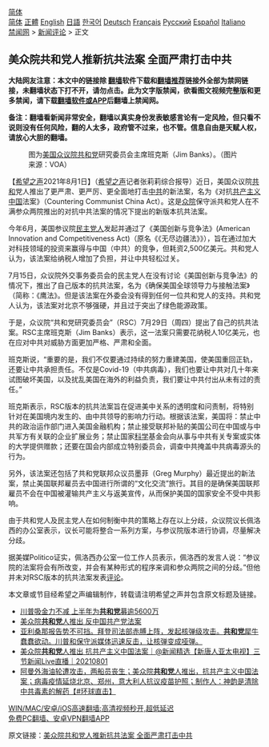  <!-- 面包屑导航 --> <div class="breadcrumb"><!-- GTranslate: https://gtranslate.io/ -->  <div class="switcher notranslate">  <div class="selected">  <a href="#" onclick="return false;"> 简体</a>  </div>  <div class="option">  <a href="https://www.bannedbook.org" onclick="doGTranslate('zh-CN|zh-CN');jQuery('div.switcher div.selected a').html(jQuery(this).html());return false;" title="简体中文" class="nturl selected"> 简体</a>  <a href="https://www.bannedbook.org/zh-tw/" onclick="doGTranslate('zh-CN|zh-TW');jQuery('div.switcher div.selected a').html(jQuery(this).html());return false;" title="繁體中文" class="nturl"> 正體</a>  <a href="https://www.bannedbook.org/en/" onclick="doGTranslate('zh-CN|en');jQuery('div.switcher div.selected a').html(jQuery(this).html());return false;" title="English" class="nturl"> English</a>  <a href="https://www.bannedbook.org/ja/" onclick="doGTranslate('zh-CN|ja');jQuery('div.switcher div.selected a').html(jQuery(this).html());return false;" title="日本語" class="nturl"> 日語</a>  <a href="https://www.bannedbook.org/ko/" onclick="doGTranslate('zh-CN|ko');jQuery('div.switcher div.selected a').html(jQuery(this).html());return false;" title="한국어" class="nturl"> 한국어</a>  <a href="https://www.bannedbook.org/de/" onclick="doGTranslate('zh-CN|de');jQuery('div.switcher div.selected a').html(jQuery(this).html());return false;" title="Deutsch" class="nturl"> Deutsch</a>  <a href="https://www.bannedbook.org/fr/" onclick="doGTranslate('zh-CN|fr');jQuery('div.switcher div.selected a').html(jQuery(this).html());return false;" title="Français" class="nturl"> Français</a>  <a href="https://www.bannedbook.org/ru/" onclick="doGTranslate('zh-CN|ru');jQuery('div.switcher div.selected a').html(jQuery(this).html());return false;" title="Русский" class="nturl"> Русский</a>  <a href="https://www.bannedbook.org/es/" onclick="doGTranslate('zh-CN|es');jQuery('div.switcher div.selected a').html(jQuery(this).html());return false;" title="Español" class="nturl"> Español</a>  <a href="https://www.bannedbook.org/it/" onclick="doGTranslate('zh-CN|it');jQuery('div.switcher div.selected a').html(jQuery(this).html());return false;" title="Italiano" class="nturl"> Italiano</a>  </div>  </div>      <div class='breadcrumb-sub'><!-- Breadcrumb NavXT 6.3.0 --> <a href="https://www.bannedbook.org/" class="home">禁闻网</a> &gt; <a href="https://www.bannedbook.org/bnews/comments/" class="category">新闻评论</a> &gt; 正文</div></div><h2>美众院共和党人推新抗共法案 全面严肃打击中共</h2> <p class="notice"><b>大陆网友注意：本文中的链接除 <a href="https://github.com/bannedbook/fanqiang" >翻墙</a>软件下载和<a href="https://github.com/killgcd/justmysocks/blob/master/README.md">翻墙推荐</a>链接外全部为禁网链接，未翻墙状态下打不开，请勿点击。此为文字版禁闻，欲看图文视频完整版和更多禁闻，请下载<a href="https://github.com/bannedbook/fanqiang">翻墙软件或APP</a>后翻墙上禁闻网。</p><p>备注：翻墙看新闻非常安全，翻墙以真实身份发表敏感言论有一定风险，但只看不说则没有任何风险，翻的人太多，政府管不过来，也不管。信息自由是天赋人权，请放心大胆的翻墙。</b></p>  <div class="entry"> <figure><figcaption>图为<a href="https://www.bannedbook.org/bnews/tag/%e7%be%8e%e5%9b%bd/" class="st_tag internal_tag" rel="tag" title="标签 美国 下的日志">美国</a><a href="https://www.bannedbook.org/bnews/tag/%E4%BC%97%E8%AE%AE%E9%99%A2/" class="st_tag internal_tag" rel="tag" title="标签 众议院 下的日志">众议院</a><a href="https://www.bannedbook.org/bnews/tag/%e5%85%b1%e5%92%8c%e5%85%9a/" class="st_tag internal_tag" rel="tag" title="标签 共和党 下的日志">共和党</a>研究委员会主席班克斯（Jim Banks）。（图片来源：VOA）</figcaption></figure> <p>【<span class='wp_keywordlink_affiliate'><a href="https://www.soundofhope.org" title="希望之声" target="_blank">希望之声</a></span>2021年8月1日】（<a href="https://www.bannedbook.org/bnews/tag/%e5%b8%8c%e6%9c%9b%e4%b9%8b%e5%a3%b0/" class="st_tag internal_tag" rel="tag" title="标签 希望之声 下的日志">希望之声</a>记者张莉莉综合报导）近日，美国众议院<a href="https://www.bannedbook.org/bnews/tag/%E5%85%B1%E5%92%8C/" class="st_tag internal_tag" rel="tag" title="标签 共和 下的日志">共和</a>党人推出了更严肃、更严厉、更全面地打击<a href="https://www.bannedbook.org/bnews/tag/%e4%b8%ad%e5%85%b1/" class="st_tag internal_tag" rel="tag" title="标签 中共 下的日志">中共</a>的新法案，名为《对抗<span class='wp_keywordlink'><a href="https://www.bannedbook.org/forum2/topic6177.html" title="《共产主义的终极目的》" target="_blank">共产主义</a></span><span class='wp_keywordlink_affiliate'><a href="https://www.bannedbook.org/" title="中国" target="_blank">中国</a></span>法案》（Countering Communist China Act）。这是<a href="https://www.bannedbook.org/bnews/tag/%E4%BC%97%E9%99%A2/" class="st_tag internal_tag" rel="tag" title="标签 众院 下的日志">众院</a>保守派共和党人在不满参众两院推出的对抗中共法案的情况下提出的新版本抗共法案。</p> <p>今年6月，美国参议院<a href="https://www.bannedbook.org/bnews/tag/%e6%b0%91%e4%b8%bb%e5%85%9a%e4%ba%ba/" class="st_tag internal_tag" rel="tag" title="标签 民主党人 下的日志">民主党人</a>发起并通过了《美国创新与竞争法》(American Innovation and Competitiveness Act)（原名《《无尽边疆法》》），旨在通过加大对科技领域的投资来赢得与中国（中共）的竞争，但耗资2,500亿美元。共和党人认为，该法案给纳税人增加了负担，并让中共轻松过关。</p> <p>7月15日，众议院外交事务委员会的民主党人在没有讨论《美国创新与竞争法》的情况下，推出了自己版本的抗共法案，名为《确保美国全球领导力与接触法案》（简称：《鹰法》。但是该法案在外委会没有得到任何一位共和党人的支持。共和党人认为，该法案对北京不够强硬，并且过于突出了绿色能源政策。</p>  <p>于是，众议院“共和党研究委员会”（RSC）7月29日（周四）提出了自己的抗共法案。RSC主席班克斯（Jim Banks）表示，这一法案只需要花纳税人10亿美元，也在应对中共对威胁方面更加严格、严肃和全面。</p> <p>班克斯说，“重要的是，我们不仅要通过持续的努力重建美国，使美国重回正轨，还要让中共承担责任。不仅是Covid-19（中共病毒），我们也要让中共对几十年来试图破坏美国，以及扰乱美国在海外的利益负责，我们要让中共付出从未有过的责任。”</p> <p>班克斯表示，RSC版本的抗共法案旨在促进美中关系的透明度和问责制，将特别针对在美国境内发生的、由中共领导的影响力行动。根据该法案，美国将：禁止中共的政治运作部门进入美国金融机构；禁止接受联邦补贴的美国公司在中国或与中共军方有关联的企业扩展业务；禁止国家<span class='wp_keywordlink'><a href="https://www.bannedbook.org/forum11/topic309.html" title="禁片：“科学”的棍子" target="_blank">科学</a></span>基金会向从事与中共有关专案或实体的大学提供赠款；还要在国会内部成立特别委员会，调查中共掩盖中共病毒源头的行为。</p>  <p>另外，该法案还包括了共和党联邦众议员墨菲（Greg Murphy）最近提出的新法案，禁止美国联邦雇员去中国进行所谓的“文化交流”旅行。其目的是确保美国联邦雇员不会在中国被灌输共产主义与返美宣传，从而保护美国的国家安全不受中共影响。</p> <p>由于共和党人及民主党人在如何制衡中共的策略上存在以上分歧，众议院议长佩洛西的办公室表示，议长可能将整合一系列方案，与参议院版本进行协调，尽量解决分歧。</p> <p>据美媒Politico证实，佩洛西办公室一位工作人员表示，佩洛西的发言人说：“参议院的法案将会有所改变，并会有某种形式的程序来调和参众两院之间的分歧。”但他并未对RSC版本的抗共法案发表<span class='wp_keywordlink_affiliate'><a href="https://www.bannedbook.org/bnews/comments/" title="新闻评论" target="_blank">评论</a></span>。</p>  <p>本文章或节目经希望之声编辑制作，转载请注明希望之声并包含原文标题及链接。 </p> <ul class='op-related-articles' title='相关阅读'> <li><a href='https://www.bannedbook.org/bnews/cnnews/20210802/1598511.html' target='_blank'>川普吸金力不减 上半年为<b>共和党</b>募逾5600万</a></li> <li><a href='https://www.bannedbook.org/bnews/comments/20210801/1598363.html' target='_blank'>美众院<b>共和党</b>人推出 反中国共产党法案</a></li> <li><a href='https://www.bannedbook.org/bnews/bannedvideo/20210801/1598317.html' target='_blank'>亚利桑那报告势不可挡。拜登司法部赤膊上阵，发起核弹级攻击。<b>共和党</b>犀牛蠢蠢欲动。川普和保守派媒体迅速反击，让核弹变成哑弹。</a></li> <li><a href='https://www.bannedbook.org/bnews/bannedvideo/20210801/1598165.html' target='_blank'>美众院<b>共和党</b>人推出 抗共产主义中国法案｜@新闻精选【新唐人亚太电视】三节新闻Live直播｜20210801</a></li> <li><a href='https://www.bannedbook.org/bnews/bannedvideo/20210801/1597935.html' target='_blank'>阿曼外海油轮遭攻击，两船员丧生；美众院<b>共和党</b>人推出，抗共产主义中国法案；病毒疫情延烧北京、郑州，意大利人抗议疫苗护照；制作人：神韵是清除中共毒素的解药【#环球直击】</a></li> </ul> <p class="texttj"> <a href="https://github.com/bannedbook/fanqiang/wiki/V2ray%E6%9C%BA%E5%9C%BA" target="_blank">WIN/MAC/安卓/iOS高速翻墙:高清视频秒开,超低延迟</a><br/> <a href="https://github.com/bannedbook/fanqiang/wiki/%E7%A6%81%E9%97%BB%E7%BD%91%E5%AE%89%E5%8D%93%E7%BF%BB%E5%A2%99%E6%96%B0%E9%97%BBAPP" target="_blank">免费PC翻墙、安卓VPN翻墙APP</a></p><p>原文链接：<a class="src_link"  href="https://www.soundofhope.org/post/531365" target="_blank">美众院共和党人推新抗共法案 全面严肃打击中共</a></p> <a name='sharetosocial'></a>  <div style="margin-bottom:5px;padding-bottom:5px;clear:both"> <div id="archive-pix-1" class="banner-ads"> <!-- AuctionX Display platform tag START --> <div id="26318x728x90x621x_ADSLOT2" clicktrack="%%CLICK_URL_ESC%%"></div> <!-- AuctionX Display platform tag END --> </div> <div id="archive-pix-2" class="banner-ads"> <!-- AuctionX Display platform tag START --> <div id="26315x300x250x621x_ADSLOT2" clicktrack="%%CLICK_URL_ESC%%"></div> <!-- AuctionX Display platform tag END --> </div> </div>  <div id="archive-pix-1" class="banner-ads"> <!-- AuctionX Display platform tag START --> <div id="26318x728x90x621x_ADSLOT3" clicktrack="%%CLICK_URL_ESC%%"></div> <!-- AuctionX Display platform tag END --> </div> </div><!--END ENTRY--> 